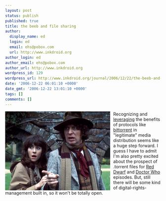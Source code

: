 ```yaml
---
layout: post
status: publish
published: true
title: the beeb and file sharing
author:
  display_name: ed
  login: ed
  email: ehs@pobox.com
  url: http://www.inkdroid.org
author_login: ed
author_email: ehs@pobox.com
author_url: http://www.inkdroid.org
wordpress_id: 129
wordpress_url: http://www.inkdroid.org/journal/2006/12/22/the-beeb-and-file-sharing/
date: '2006-12-22 06:01:10 +0000'
date_gmt: '2006-12-22 13:01:10 +0000'
tags: []
comments: []
---
```


<p><a href="http://news.bbc.co.uk/2/hi/technology/6194929.stm"><img border="0" style="margin-right: 10px; float: left" src="/images/who.jpg" /></a>Recognizing and <a href="http://news.bbc.co.uk/2/hi/technology/6194929.stm">leveraging</a> the benefits of protocols like <a href="http://www.inkdroid.org/journal/bittorrent.org">bittorrent</a> in "legitimate" media distribution seems like a huge step forward. I guess I have to admit I'm also pretty excited about the prospect of .torrent files for <a href="http://www.reddwarf.co.uk/">Red Dwarf</a> and <a href="http://www.bbc.co.uk/doctorwho/">Doctor Who</a> episodes. But, still there will be some kind of digital-rights-management built in, so it won't be totally open.</p>
